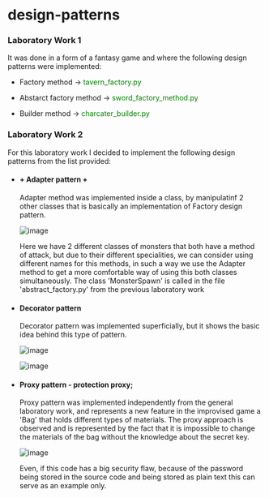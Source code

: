 # design-patterns

### Laboratory Work 1

It was done in a form of a fantasy game and where the following design patterns were implemented:

- Factory method -> <font color='green'>tavern_factory.py</font>

- Abstarct factory method -> <font color='green'>sword_factory_method.py</font>

- Builder method -> <font color='green'>charcater_builder.py</font>


### Laboratory Work 2

For this laboratory work I decided to implement the following design patterns from the list provided:

- #### + Adapter pattern +
  
  Adapter method was implemented inside a class, by manipulatinf 2 other classes that is basically an
  implementation of Factory design pattern. 
  
  ![image](https://user-images.githubusercontent.com/55151032/142229971-b585b8b9-7a46-46fb-8ebb-d6bca1897921.png)
  
  Here we have 2 different classes of monsters that both have a method of attack, but due to their different
  specialities, we can consider using different names for this methods, in such a way we use the Adapter method
  to get a more comfortable way of using this both classes simultaneously. The class 'MonsterSpawn' is called in
  the file 'abstract_factory.py' from the previous laboratory work
  
- #### Decorator pattern

  Decorator pattern was implemented superficially, but it shows the basic idea behind this type of 
  pattern.
  
  ![image](https://user-images.githubusercontent.com/55151032/142229498-43e68083-3c30-4527-892e-f9be13b78085.png)
  
  ![image](https://user-images.githubusercontent.com/55151032/142229553-8e30fcc9-09a2-4615-84d3-468d77fa1432.png)
  

- #### Proxy pattern - protection proxy;

  Proxy pattern was implemented independently from the general laboratory work, and represents
  a new feature in the improvised game a 'Bag' that holds different types of materials. The proxy 
  approach is observed and is represented by the fact that it is impossible to change the materials
  of the bag without the knowledge about the secret key.
  
  ![image](https://user-images.githubusercontent.com/55151032/142227946-294fb33a-4bec-48c1-b126-038e33838648.png)
  
  Even, if this code has a big security flaw, because of the password being stored in the source code and being
  stored as plain text this can serve as an example only.
  
  
